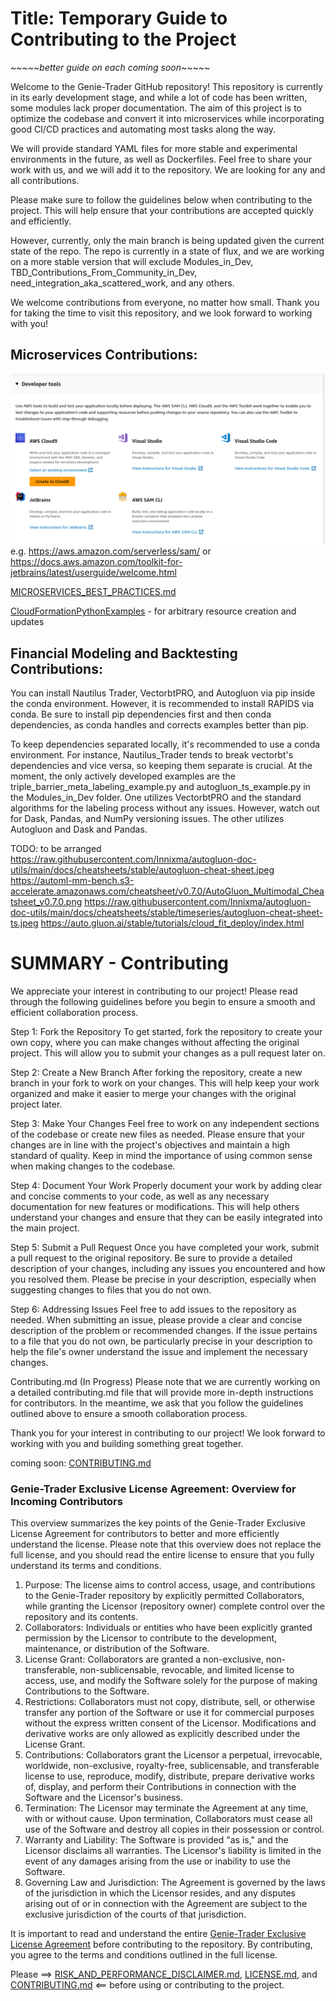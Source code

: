 # Title: Temporary Guide to Contributing to the Project
*~~~~~better guide on each coming soon*~~~~~


Welcome to the Genie-Trader GitHub repository! This repository is currently in its early development stage, and while a lot of code has been written, some modules lack proper documentation. The aim of this project is to optimize the codebase and convert it into microservices while incorporating good CI/CD practices and automating most tasks along the way.

We will provide standard YAML files for more stable and experimental environments in the future, as well as Dockerfiles. Feel free to share your work with us, and we will add it to the repository. We are looking for any and all contributions.

Please make sure to follow the guidelines below when contributing to the project. This will help ensure that your contributions are accepted quickly and efficiently.

However, currently, only the main branch is being updated given the current state of the repo. The repo is currently in a state of flux, and we are working on a more stable version that will exclude Modules_in_Dev, TBD_Contributions_From_Community_in_Dev, need_integration_aka_scattered_work, and any others. 

We welcome contributions from everyone, no matter how small. Thank you for taking the time to visit this repository, and we look forward to working with you!

## Microservices Contributions:
![Screenshot from 2023-03-27 00-12-46.png](static%2FScreenshot%20from%202023-03-27%2000-12-46.png)
e.g. https://aws.amazon.com/serverless/sam/ or https://docs.aws.amazon.com/toolkit-for-jetbrains/latest/userguide/welcome.html

[MICROSERVICES_BEST_PRACTICES.md](MICROSERVICES_BEST_PRACTICES.md)

[CloudFormationPythonExamples](CloudFormation_Test) - for arbitrary resource creation and updates


## Financial Modeling and Backtesting Contributions:
You can install Nautilus Trader, VectorbtPRO, and Autogluon via pip inside the conda environment. However, it is recommended to install RAPIDS via conda. Be sure to install pip dependencies first and then conda dependencies, as conda handles and corrects examples better than pip.

To keep dependencies separated locally, it's recommended to use a conda environment. For instance, Nautilus_Trader tends to break vectorbt's dependencies and vice versa, so keeping them separate is crucial. At the moment, the only actively developed examples are the triple_barrier_meta_labeling_example.py and autogluon_ts_example.py in the Modules_in_Dev folder. One utilizes VectorbtPRO and the standard algorithms for the labeling process without any issues. However, watch out for Dask, Pandas, and NumPy versioning issues. The other utilizes Autogluon and Dask and Pandas.


TODO: to be arranged 
https://raw.githubusercontent.com/Innixma/autogluon-doc-utils/main/docs/cheatsheets/stable/autogluon-cheat-sheet.jpeg
https://automl-mm-bench.s3-accelerate.amazonaws.com/cheatsheet/v0.7.0/AutoGluon_Multimodal_Cheatsheet_v0.7.0.png
https://raw.githubusercontent.com/Innixma/autogluon-doc-utils/main/docs/cheatsheets/stable/timeseries/autogluon-cheat-sheet-ts.jpeg
https://auto.gluon.ai/stable/tutorials/cloud_fit_deploy/index.html




# SUMMARY - Contributing 
We appreciate your interest in contributing to our project! Please read through the following guidelines before you begin to ensure a smooth and efficient collaboration process.

Step 1: Fork the Repository
To get started, fork the repository to create your own copy, where you can make changes without affecting the original project. This will allow you to submit your changes as a pull request later on.

Step 2: Create a New Branch
After forking the repository, create a new branch in your fork to work on your changes. This will help keep your work organized and make it easier to merge your changes with the original project later.

Step 3: Make Your Changes
Feel free to work on any independent sections of the codebase or create new files as needed. Please ensure that your changes are in line with the project's objectives and maintain a high standard of quality. Keep in mind the importance of using common sense when making changes to the codebase.

Step 4: Document Your Work
Properly document your work by adding clear and concise comments to your code, as well as any necessary documentation for new features or modifications. This will help others understand your changes and ensure that they can be easily integrated into the main project.

Step 5: Submit a Pull Request
Once you have completed your work, submit a pull request to the original repository. Be sure to provide a detailed description of your changes, including any issues you encountered and how you resolved them. Please be precise in your description, especially when suggesting changes to files that you do not own.

Step 6: Addressing Issues
Feel free to add issues to the repository as needed. When submitting an issue, please provide a clear and concise description of the problem or recommended changes. If the issue pertains to a file that you do not own, be particularly precise in your description to help the file's owner understand the issue and implement the necessary changes.

Contributing.md (In Progress)
Please note that we are currently working on a detailed contributing.md file that will provide more in-depth instructions for contributors. In the meantime, we ask that you follow the guidelines outlined above to ensure a smooth collaboration process.

Thank you for your interest in contributing to our project! We look forward to working with you and building something great together.

coming soon: [CONTRIBUTING.md](CONTRIBUTING.md)

### Genie-Trader Exclusive License Agreement: Overview for Incoming Contributors

This overview summarizes the key points of the Genie-Trader Exclusive License Agreement for contributors to better and
more efficiently understand the license. Please note that this overview does not replace the full license, and you
should read the entire license to ensure that you fully understand its terms and conditions.

1. Purpose: The license aims to control access, usage, and contributions to the Genie-Trader repository by explicitly
   permitted Collaborators, while granting the Licensor (repository owner) complete control over the repository and its
   contents.
2. Collaborators: Individuals or entities who have been explicitly granted permission by the Licensor to contribute to
   the development, maintenance, or distribution of the Software.
3. License Grant: Collaborators are granted a non-exclusive, non-transferable, non-sublicensable, revocable, and limited
   license to access, use, and modify the Software solely for the purpose of making Contributions to the Software.
4. Restrictions: Collaborators must not copy, distribute, sell, or otherwise transfer any portion of the Software or use
   it for commercial purposes without the express written consent of the Licensor. Modifications and derivative works
   are only allowed as explicitly described under the License Grant.
5. Contributions: Collaborators grant the Licensor a perpetual, irrevocable, worldwide, non-exclusive, royalty-free,
   sublicensable, and transferable license to use, reproduce, modify, distribute, prepare derivative works of, display,
   and perform their Contributions in connection with the Software and the Licensor's business.
6. Termination: The Licensor may terminate the Agreement at any time, with or without cause. Upon termination,
   Collaborators must cease all use of the Software and destroy all copies in their possession or control.
7. Warranty and Liability: The Software is provided "as is," and the Licensor disclaims all warranties. The Licensor's
   liability is limited in the event of any damages arising from the use or inability to use the Software.
8. Governing Law and Jurisdiction: The Agreement is governed by the laws of the jurisdiction in which the Licensor
   resides, and any disputes arising out of or in connection with the Agreement are subject to the exclusive
   jurisdiction of the courts of that jurisdiction.

It is important to read and understand the entire [Genie-Trader Exclusive License Agreement](LICENSE.md) before contributing to the
repository. By contributing, you agree to the terms and conditions outlined in the full license.

Please ==> [RISK_AND_PERFORMANCE_DISCLAIMER.md](RISK_AND_PERFORMANCE_DISCLAIMER.md), [LICENSE.md](LICENSE.md), and [CONTRIBUTING.md](CONTRIBUTING.md) <== before using or contributing to the project.
